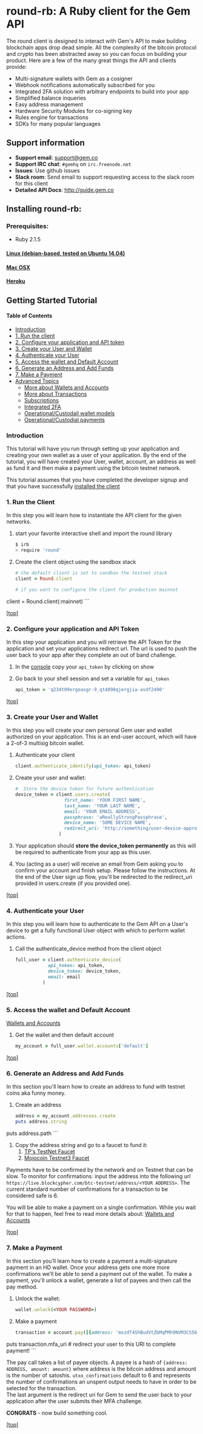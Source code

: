 # round-rb: A Ruby client for the Gem API
The round client is designed to interact with Gem's API to make building blockchain apps drop dead simple.  All the complexity of the bitcoin protocol and crypto has been abstracted away so you can focus on building your product.  Here are a few of the many great things the API and clients provide:

* Multi-signature wallets with Gem as a cosigner
* Webhook notifications automatically subscribed for you
* Integrated 2FA solution with arbitrary endpoints to build into your app
* Simplified balance inqueries
* Easy address management
* Hardware Security Modules for co-signing key
* Rules engine for transactions
* SDKs for many popular languages

## Support information
* __Support email__: [support@gem.co](mailto:support@gem.co)
* __Support IRC chat__: `#gemhq` on `irc.freenode.net`
* __Issues__:  Use github issues
* __Slack room__:  Send email to support requesting access to the slack room for this client
* __Detailed API Docs__:  http://guide.gem.co

## Installing round-rb:
### Prerequisites:
* Ruby 2.1.5

#### [Linux (debian-based, tested on Ubuntu 14.04)](docs/install.md#linux-debian-based-tested-on-ubuntu-1404)
#### [Mac OSX](docs/install.md#mac-osx)
#### [Heroku](docs/install.md#heroku)

## Getting Started Tutorial
#### Table of Contents
* [Introduction](README.md#Introduction)
* [1. Run the client](README.md#1-run-the-client)
* [2. Configure your application and API token](README.md#2-configure-your-applicaiton-and-api-token)
* [3. Create your User and Wallet](README.md#3-create-your-user-and-wallet)
* [4. Authenticate your User](README.md#4-authenticate-your-user)
* [5. Access the wallet and Default Account](README.md#5-access-the-wallet-and-default-account)
* [6. Generate an Address and Add Funds](README.md#6-generate-an-address-and-add-funds)
* [7. Make a Payment](README.md#7-make-a-payment)
* [Advanced Topics](docs/advanced.md)
	* [More about Wallets and Accounts](docs/advanced.md#wallets-and-accounts)
	* [More about Transactions](docs/advanced.md#transactions-and-payments)
	* [Subscriptions](docs/advanced.md#subscriptions)
	* [Integrated 2FA](docs/advanced.md#integrated-2fa)
	* [Operational/Custodail wallet models](docs/advanced.md#operationalcustodial-wallets)
	* [Operational/Custodial payments](docs/advanced.md#payments)

### Introduction
This tutorial will have you run through setting up your application and creating your own wallet as a user of your application.  By the end of the tutorial, you will have created your User, wallet, account, an address as well as fund it and then make a payment using the bitcoin testnet network.

This tutorial assumes that you have completed the developer signup and that you have successfully [installed the client](docs/install.md)

### 1. Run the Client
In this step you will learn how to instantiate the API client for the given networks.

1. start your favorite interactive shell and import the round library

	```bash
	$ irb
	> require 'round'
	```

1. Create the client object using the sandbox stack

	```ruby
	# the default client is set to sandbox the testnet stack
	client = Round.client

	# if you want to configure the client for production mainnet
  client = Round.client(:mainnet)
	```

[[top]](README.md#getting-started-tutorial)

### 2. Configure your application and API Token
In this step your application and you will retrieve the API Token for the application and set your applications redirect url.  The url is used to push the user back to your app after they complete an out of band challenge.

1. In the [console](https://sandbox.gem.co) copy your `api_token` by clicking on show

1. Go back to your shell session and set a variable for `api_token`

	```ruby
	api_token = 'q234t09ergoasgr-9_qt4098qjergjia-asdf2490'

	```

[[top]](README.md#getting-started-tutorial)

### 3. Create your User and Wallet
In this step you will create your own personal Gem user and wallet authorized on your application.  This is an end-user account, which will have a 2-of-3 multisig bitcoin wallet.

1. Authenticate your client

	```ruby
	client.authenticate_identify(api_token: api_token)
	```

1. Create your user and wallet:

	```ruby
	#  Store the device token for future authentication
	device_token = client.users.create(
                      first_name: 'YOUR FIRST NAME',
                      last_name: 'YOUR LAST NAME',
                      email: 'YOUR EMAIL ADDRESS',
                      passphrase: 'aReallyStrongPassphrase',
                      device_name: 'SOME DEVICE NAME',
                      redirect_uri: 'http://something/user-device-approved')
                    )
	```

1. Your application should **store the device_token permanently** as this will be required to authenticate from your app as this user.
1. You (acting as a user) will receive an email from Gem asking you to confirm your account and finish setup.  Please follow the instructions. At the end of the User sign up flow, you'll be redirected to the redirect_uri provided in users.create (if you provided one).

[[top]](README.md#getting-started-tutorial)

### 4. Authenticate your User
In this step you will learn how to authenticate to the Gem API on a User's device to get a fully functional User object with which to perform wallet actions.

1. Call the authenticate_device method from the client object

	```ruby
	full_user = client.authenticate_device(
                api_token: api_token,
                device_token: device_token,
                email: email
              )
	```

[[top]](README.md#getting-started-tutorial)

### 5. Access the wallet and Default Account
[Wallets and Accounts](docs/advanced.md#wallets-and-accounts)

1. Get the wallet and then default account

	```ruby
	my_account = full_user.wallet.accounts['default']
	```

[[top]](README.md#getting-started-tutorial)

### 6. Generate an Address and Add Funds
In this section you'll learn how to create an address to fund with testnet coins aka funny money.

1. Create an address

	```ruby
	address = my_account.addresses.create
	puts address.string
  puts address.path
	```
1. Copy the address string and go to a faucet to fund it:
	1. [TP's TestNet Faucet](https://tpfaucet.appspot.com/)
	1. [Mojocoin Testnet3 Faucet](http://faucet.xeno-genesis.com/)

Payments have to be confirmed by the network and on Testnet that can be slow.  To monitor for confirmations: input the address into the following url `https://live.blockcypher.com/btc-testnet/address/<YOUR ADDRESS>`.  The current standard number of confirmations for a transaction to be considered safe is 6.

You will be able to make a payment on a single confirmation.  While you wait for that to happen, feel free to read more details about:
[Wallets and Accounts](docs/advanced.md#wallets-and-accounts)

[[top]](README.md#getting-started-tutorial)

### 7. Make a Payment
In this section you’ll learn how to create a payment a multi-signature payment in an HD wallet.  Once your address gets one more more confirmations we’ll be able to send a payment out of the wallet.  To make a payment, you'll unlock a wallet, generate a list of payees and then call the pay method.

1. Unlock the wallet:

	```ruby
	wallet.unlock(<YOUR PASSWORD>)
	```
1. Make a payment

	```ruby
	transaction = account.pay([{address: 'mxzdT4ShBudVtZbMqPMh9NVM3CS56Fp11s', amount: 25000}], 1, 'http://some-redirect-uri.com/)
  puts transaction.mfa_uri # redirect your user to this URI to complete payment!
	```

The pay call takes a list of payee objects.  A payee is a hash of `{address: ADDRESS, amount: amount}` where address is the bitcoin address and amount is the number of satoshis.  `utxo_confirmations` default to 6 and represents the number of confirmations an unspent output needs to have in order to be selected for the transaction.  
The last argument is the redirect uri for Gem to send the user back to your application after the user submits their MFA challenge.

**CONGRATS** - now build something cool.

[[top]](README.md#getting-started-tutorial)
